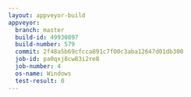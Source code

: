 ```yaml
---
layout: appveyor-build
appveyor:
  branch: master
  build-id: 49930897
  build-number: 579
  commit: 2f48a5b69cfcca891c7f00c3aba12647d01db300
  job-id: pa0qxj8cw83i2re8
  job-number: 4
  os-name: Windows
  test-result: 0
---
```

